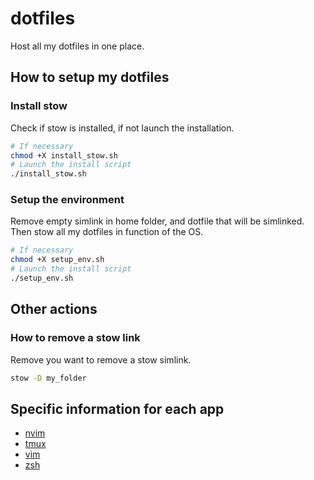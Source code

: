 # dotfiles
Host all my dotfiles in one place.

## How to setup my dotfiles
### Install stow
Check if stow is installed, if not launch the installation.
```bash
# If necessary
chmod +X install_stow.sh
# Launch the install script
./install_stow.sh
```

### Setup the environment
Remove empty simlink in home folder, and dotfile that will be simlinked.
Then stow all my dotfiles in function of the OS.

```bash
# If necessary
chmod +X setup_env.sh
# Launch the install script
./setup_env.sh
```

## Other actions
### How to remove a stow link
Remove you want to remove a stow simlink.
```bash
stow -D my_folder
```


## Specific information for each app
* [nvim](nvim/README.md)
* [tmux](tmux/README.md)
* [vim](vim/README.md)
* [zsh](zsh/README.md)